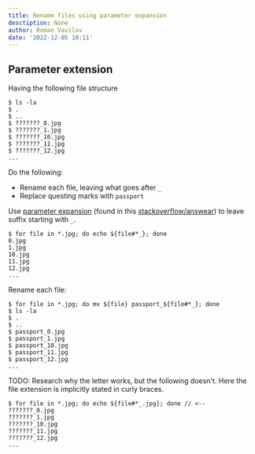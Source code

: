 ```yaml
---
title: Rename files using parameter expansion
desctiption: None
author: Roman Vavilov
date: '2022-12-05 10:11'
---
```


## Parameter extension

Having the following file structure
```Shell
$ ls -la
$ .
$ ..
$ ???????_0.jpg
$ ???????_1.jpg
$ ???????_10.jpg
$ ???????_11.jpg
$ ???????_12.jpg
...
```

Do the following:
- Rename each file, leaving what goes after `_`
- Replace questing marks with `passport`

Use [parameter expansion](https://www.gnu.org/software/bash/manual/html_node/Shell-Parameter-Expansion.html) (found in this [stackoverflow/answear](https://stackoverflow.com/a/428580)) to leave suffix starting with `_`.

```Shell
$ for file in *.jpg; do echo ${file#*_}; done
0.jpg
1.jpg
10.jpg
11.jpg
12.jpg
...
```

Rename each file:
```Shell
$ for file in *.jpg; do mv ${file} passport_${file#*_}; done
$ ls -la
$ .
$ ..
$ passport_0.jpg
$ passport_1.jpg
$ passport_10.jpg
$ passport_11.jpg
$ passport_12.jpg
...
```

TODO: Research why the letter works, but the following doesn't. Here the file extension is implicitly stated in curly braces.
```Shell
$ for file in *.jpg; do echo ${file#*_.jpg}; done // <--
???????_0.jpg
???????_1.jpg
???????_10.jpg
???????_11.jpg
???????_12.jpg
...
```

